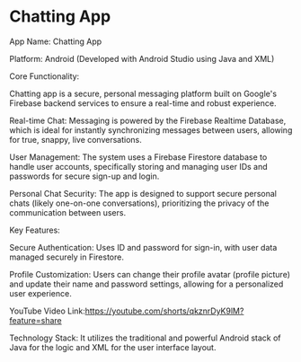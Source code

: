 
# Chatting App

App Name: Chatting App

Platform: Android (Developed with Android Studio using Java and XML)

Core Functionality:

Chatting app is a secure, personal messaging platform built on Google's Firebase backend services to ensure a real-time and robust experience.

Real-time Chat: Messaging is powered by the Firebase Realtime Database, which is ideal for instantly synchronizing messages between users, allowing for true, snappy, live conversations.

User Management: The system uses a Firebase Firestore database to handle user accounts, specifically storing and managing user IDs and passwords for secure sign-up and login.

Personal Chat Security: The app is designed to support secure personal chats (likely one-on-one conversations), prioritizing the privacy of the communication between users.

Key Features:

Secure Authentication: Uses ID and password for sign-in, with user data managed securely in Firestore.

Profile Customization: Users can change their profile avatar (profile picture) and update their name and password settings, allowing for a personalized user experience.

YouTube Video Link:https://youtube.com/shorts/qkznrDyK9lM?feature=share

Technology Stack: It utilizes the traditional and powerful Android stack of Java for the logic and XML for the user interface layout.





